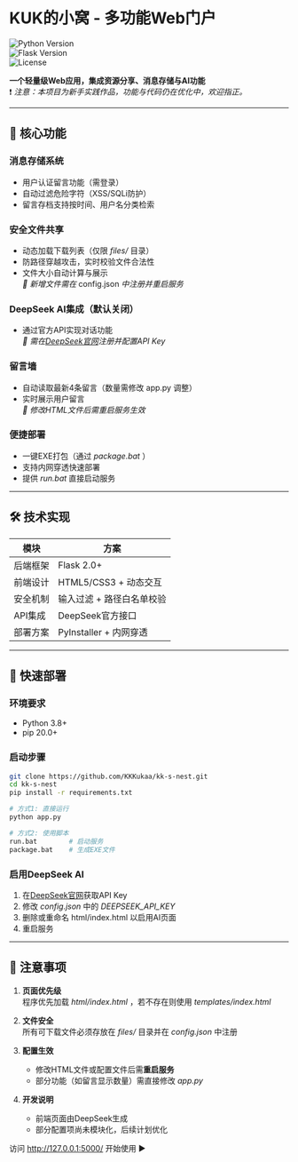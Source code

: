 # KUK的小窝 - 多功能Web门户

![Python Version](https://img.shields.io/badge/python-3.8%2B-blue)  
![Flask Version](https://img.shields.io/badge/flask-2.0%2B-lightgrey)  
![License](https://img.shields.io/badge/license-WTFPL-green)

**一个轻量级Web应用，集成资源分享、消息存储与AI功能**  
❗ *注意：本项目为新手实践作品，功能与代码仍在优化中，欢迎指正。*

---

## 🌟 核心功能

### **消息存储系统**
- 用户认证留言功能（需登录）
- 自动过滤危险字符（XSS/SQLi防护）
- 留言存档支持按时间、用户名分类检索

### **安全文件共享**
- 动态加载下载列表（仅限 *files/* 目录）
- 防路径穿越攻击，实时校验文件合法性
- 文件大小自动计算与展示  
  *📌 新增文件需在* config.json *中注册并重启服务*

### **DeepSeek AI集成**（默认关闭）
- 通过官方API实现对话功能  
  *📌 需在[DeepSeek官网](https://deepseek.com/)注册并配置API Key*

### **留言墙**
- 自动读取最新4条留言（数量需修改 app.py 调整）
- 实时展示用户留言  
  *📌 修改HTML文件后需重启服务生效*

### **便捷部署**
- 一键EXE打包（通过 *package.bat* ）
- 支持内网穿透快速部署
- 提供 *run.bat* 直接启动服务

---

## 🛠️ 技术实现

| 模块          | 方案                          |
|---------------|------------------------------|
| 后端框架      | Flask 2.0+                   |
| 前端设计      | HTML5/CSS3 + 动态交互        |
| 安全机制      | 输入过滤 + 路径白名单校验    |
| API集成       | DeepSeek官方接口             |
| 部署方案      | PyInstaller + 内网穿透       |

---

## 🚀 快速部署

### 环境要求
- Python 3.8+
- pip 20.0+

### 启动步骤
```bash
git clone https://github.com/KKKukaa/kk-s-nest.git
cd kk-s-nest
pip install -r requirements.txt

# 方式1: 直接运行
python app.py

# 方式2: 使用脚本
run.bat        # 启动服务
package.bat    # 生成EXE文件
```

### 启用DeepSeek AI
1. 在[DeepSeek官网](https://deepseek.com/)获取API Key
2. 修改 *config.json* 中的 *DEEPSEEK_API_KEY*
3. 删除或重命名 html/index.html 以启用AI页面
4. 重启服务

---

## 📝 注意事项

1. **页面优先级**  
   程序优先加载 *html/index.html* ，若不存在则使用 *templates/index.html* 

2. **文件安全**  
   所有可下载文件必须存放在 *files/* 目录并在 *config.json* 中注册

3. **配置生效**  
   - 修改HTML文件或配置文件后需**重启服务**
   - 部分功能（如留言显示数量）需直接修改 *app.py*

4. **开发说明**  
   - 前端页面由DeepSeek生成
   - 部分配置项尚未模块化，后续计划优化

访问 http://127.0.0.1:5000/ 开始使用 ▶
